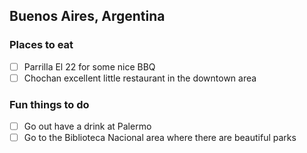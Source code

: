 ## Buenos Aires, Argentina

### Places to eat
- [ ] Parrilla El 22 for some nice BBQ
- [ ] Chochan excellent little restaurant in the downtown area

### Fun things to do
- [ ] Go out have a drink at Palermo
- [ ] Go to the Biblioteca Nacional area where there are beautiful parks
